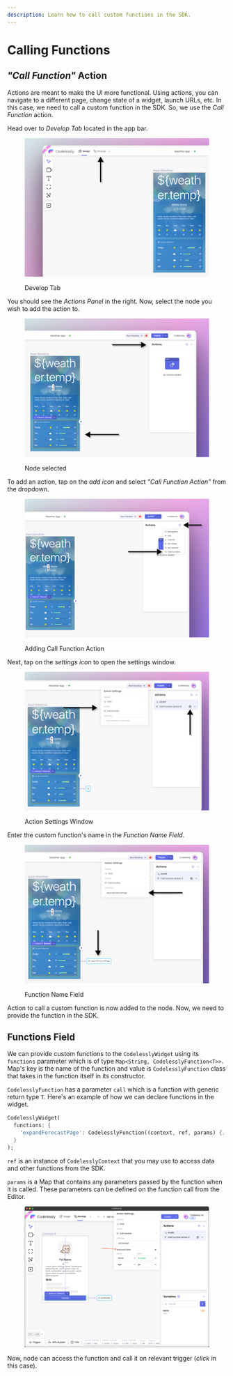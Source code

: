 ```yaml
---
description: Learn how to call custom functions in the SDK.
---
```


# Calling Functions

## _"Call Function"_ Action

Actions are meant to make the UI more functional. Using actions, you can navigate to a different page, change state of a widget, launch URLs, etc. In this case, we need to call a custom function in the SDK. So, we use the _Call Function_ action.

Head over to _Develop Tab_ located in the app bar.

<figure><img src="../.gitbook/assets/image (40).png" alt=""><figcaption><p>Develop Tab</p></figcaption></figure>

You should see the _Actions Panel_ in the right. Now, select the node you wish to add the action to.

<figure><img src="../.gitbook/assets/image (23) (1).png" alt=""><figcaption><p>Node selected</p></figcaption></figure>

To add an action, tap on the _add icon_ and select _"Call Function Action"_ from the dropdown.

<figure><img src="../.gitbook/assets/image (20) (1).png" alt=""><figcaption><p>Adding Call Function Action</p></figcaption></figure>

Next, tap on the _settings icon_ to open the settings window.

<figure><img src="../.gitbook/assets/image (37) (1).png" alt=""><figcaption><p>Action Settings Window</p></figcaption></figure>

Enter the custom function's name in the _Function Name Field_.

<figure><img src="../.gitbook/assets/image (39).png" alt=""><figcaption><p>Function Name Field</p></figcaption></figure>

Action to call a custom function is now added to the node. Now, we need to provide the function in the SDK.

## Functions Field

We can provide custom functions to the `CodelesslyWidget` using its `functions` parameter which is of type `Map<String, CodelesslyFunction<T>>`. Map's key is the name of the function and value is `CodelesslyFunction` class that takes in the function itself in its constructor.

`CodelesslyFunction` has a parameter `call` which is a function with generic return type `T`. Here's an example of how we can declare functions in the widget.

```dart
CodelesslyWidget(
  functions: {
    'expandForecastPage': CodelesslyFunction((context, ref, params) {...}),
  }
);
```

`ref` is an instance of `CodelesslyContext` that you may use to access data and other functions from the SDK.

`params` is a Map that contains any parameters passed by the function when it is called. These parameters can be defined on the function call from the Editor.

<figure><img src="../.gitbook/assets/image.png" alt=""><figcaption></figcaption></figure>

Now, node can access the function and call it on relevant trigger (_click_ in this case).
